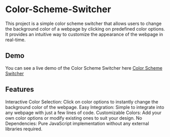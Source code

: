 # Color-Scheme-Switcher
This project is a simple color scheme switcher that allows users to change the background color of a webpage by clicking on predefined color options. It provides an intuitive way to customize the appearance of the webpage in real-time.


## Demo
You can see a live demo of the Color Scheme Switcher here [Color Scheme Switcher]()


## Features
Interactive Color Selection: Click on color options to instantly change the background color of the webpage.
Easy Integration: Simple to integrate into any webpage with just a few lines of code.
Customizable Colors: Add your own color options or modify existing ones to suit your design.
No Dependencies: Pure JavaScript implementation without any external libraries required.
